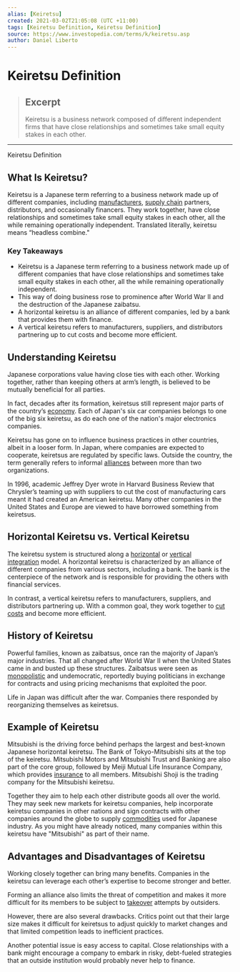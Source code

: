 ```yaml
---
alias: [Keiretsu]
created: 2021-03-02T21:05:08 (UTC +11:00)
tags: [Keiretsu Definition, Keiretsu Definition]
source: https://www.investopedia.com/terms/k/keiretsu.asp
author: Daniel Liberto
---
```


# Keiretsu Definition

> ## Excerpt
> Keiretsu is a business network composed of different independent firms that have close relationships and sometimes take small equity stakes in each other.

---

Keiretsu Definition
## What Is Keiretsu?

Keiretsu is a Japanese term referring to a business network made up of different companies, including [manufacturers](https://www.investopedia.com/terms/m/manufacturing.asp), [supply chain](https://www.investopedia.com/terms/s/supplychain.asp) partners, distributors, and occasionally financers. They work together, have close relationships and sometimes take small equity stakes in each other, all the while remaining operationally independent. Translated literally, keiretsu means “headless combine."

### Key Takeaways

-   Keiretsu is a Japanese term referring to a business network made up of different companies that have close relationships and sometimes take small equity stakes in each other, all the while remaining operationally independent.
-   This way of doing business rose to prominence after World War II and the destruction of the Japanese zaibatsu.
-   A horizontal keiretsu is an alliance of different companies, led by a bank that provides them with finance.
-   A vertical keiretsu refers to manufacturers, suppliers, and distributors partnering up to cut costs and become more efficient.

## Understanding Keiretsu

Japanese corporations value having close ties with each other. Working together, rather than keeping others at arm’s length, is believed to be mutually beneficial for all parties.

In fact, decades after its formation, keiretsus still represent major parts of the country’s [economy](https://www.investopedia.com/terms/e/economy.asp). Each of Japan's six car companies belongs to one of the big six keiretsu, as do each one of the nation's major electronics companies.

Keiretsu has gone on to influence business practices in other countries, albeit in a looser form. In Japan, where companies are expected to cooperate, keiretsus are regulated by specific laws. Outside the country, the term generally refers to informal [alliances](https://www.investopedia.com/terms/s/strategicalliance.asp) between more than two organizations.

In 1996, academic Jeffrey Dyer wrote in Harvard Business Review that Chrysler’s teaming up with suppliers to cut the cost of manufacturing cars meant it had created an American keiretsu. Many other companies in the United States and Europe are viewed to have borrowed something from keiretsus.

## Horizontal Keiretsu vs. Vertical Keiretsu

The keiretsu system is structured along a [horizontal](https://www.investopedia.com/terms/h/horizontalintegration.asp) or [vertical integration](https://www.investopedia.com/terms/v/verticalintegration.asp) model. A horizontal keiretsu is characterized by an alliance of different companies from various sectors, including a bank. The bank is the centerpiece of the network and is responsible for providing the others with financial services.

In contrast, a vertical keiretsu refers to manufacturers, suppliers, and distributors partnering up. With a common goal, they work together to [cut costs](https://www.investopedia.com/terms/c/cost-cutting.asp) and become more efficient.

## History of Keiretsu

Powerful families, known as zaibatsus, once ran the majority of Japan’s major industries. That all changed after World War II when the United States came in and busted up these structures. Zaibatsus were seen as [monopolistic](https://www.investopedia.com/terms/m/monopoly.asp) and undemocratic, reportedly buying politicians in exchange for contracts and using pricing mechanisms that exploited the poor.

Life in Japan was difficult after the war. Companies there responded by reorganizing themselves as keiretsus.

## Example of Keiretsu

Mitsubishi is the driving force behind perhaps the largest and best-known Japanese horizontal keiretsu. The Bank of Tokyo-Mitsubishi sits at the top of the keiretsu. Mitsubishi Motors and Mitsubishi Trust and Banking are also part of the core group, followed by Meiji Mutual Life Insurance Company, which provides [insurance](https://www.investopedia.com/terms/i/insurance.asp) to all members. Mitsubishi Shoji is the trading company for the Mitsubishi keiretsu.

Together they aim to help each other distribute goods all over the world. They may seek new markets for keiretsu companies, help incorporate keiretsu companies in other nations and sign contracts with other companies around the globe to supply [commodities](https://www.investopedia.com/terms/c/commodity.asp) used for Japanese industry. As you might have already noticed, many companies within this keiretsu have "Mitsubishi" as part of their name.

## Advantages and Disadvantages of Keiretsu

Working closely together can bring many benefits. Companies in the keiretsu can leverage each other’s expertise to become stronger and better.

Forming an alliance also limits the threat of competition and makes it more difficult for its members to be subject to [takeover](https://www.investopedia.com/terms/t/takeover.asp) attempts by outsiders.

However, there are also several drawbacks. Critics point out that their large size makes it difficult for keiretsus to adjust quickly to market changes and that limited competition leads to inefficient practices.

Another potential issue is easy access to capital. Close relationships with a bank might encourage a company to embark in risky, debt-fueled strategies that an outside institution would probably never help to finance.

